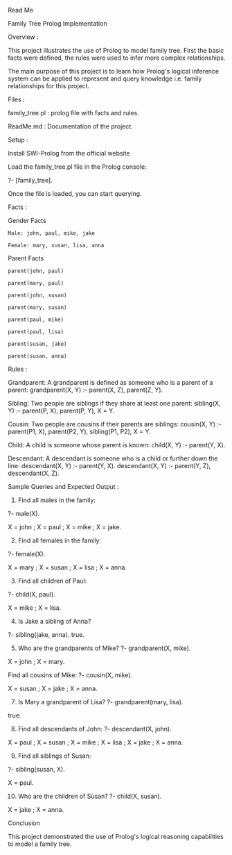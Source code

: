 Read Me

Family Tree Prolog Implementation


Overview :

This project illustrates the use of Prolog to model  family tree. First the basic facts were defined, the rules were used to infer more complex relationships.

The main purpose of this project is to learn how Prolog's logical inference system can be applied to represent and query knowledge i.e. family relationships for this project.


Files :

family_tree.pl : prolog file with facts and rules.

ReadMe.md : Documentation of the project. 


Setup :

Install SWI-Prolog from the official website

Load the family_tree.pl file in the Prolog console:

?- [family_tree].

Once the file is loaded, you can start querying.



Facts : 

Gender Facts

    Male: john, paul, mike, jake

    Female: mary, susan, lisa, anna

Parent Facts

    parent(john, paul)

    parent(mary, paul)

    parent(john, susan)

    parent(mary, susan)

    parent(paul, mike)

    parent(paul, lisa)

    parent(susan, jake)

    parent(susan, anna)


Rules :

Grandparent:
A grandparent is defined as someone who is a parent of a parent:
grandparent(X, Y) :- parent(X, Z), parent(Z, Y).

Sibling:
Two people are siblings if they share at least one parent:
sibling(X, Y) :- parent(P, X), parent(P, Y), X \= Y.

Cousin:
Two people are cousins if their parents are siblings:
cousin(X, Y) :- parent(P1, X), parent(P2, Y), sibling(P1, P2), X \= Y.

Child:
A child is someone whose parent is known:
child(X, Y) :- parent(Y, X).

Descendant:
A descendant is someone who is a child or further down the line:
descendant(X, Y) :- parent(Y, X).
descendant(X, Y) :- parent(Y, Z), descendant(X, Z).




Sample Queries and Expected Output :


1. Find all males in the family:

?- male(X).

X = john ;
X = paul ;
X = mike ;
X = jake.


2. Find all females in the family:

?- female(X).

X = mary ;
X = susan ;
X = lisa ;
X = anna.


3. Find all children of Paul:

?- child(X, paul).

X = mike ;
X = lisa.

4. Is Jake a sibling of Anna?

?- sibling(jake, anna).
true.


5. Who are the grandparents of Mike?
?- grandparent(X, mike).

X = john ;
X = mary.

Find all cousins of Mike:
?- cousin(X, mike).

X = susan ;
X = jake ;
X = anna.


7. Is Mary a grandparent of Lisa?
?- grandparent(mary, lisa).

true.

8. Find all descendants of John:
?- descendant(X, john).

X = paul ;
X = susan ;
X = mike ;
X = lisa ;
X = jake ;
X = anna.

9. Find all siblings of Susan:

?- sibling(susan, X).

X = paul.

10. Who are the children of Susan?
?- child(X, susan).

X = jake ;
X = anna.



Conclusion

This project demonstrated the use of Prolog's logical reasoning capabilities to model a family tree.

